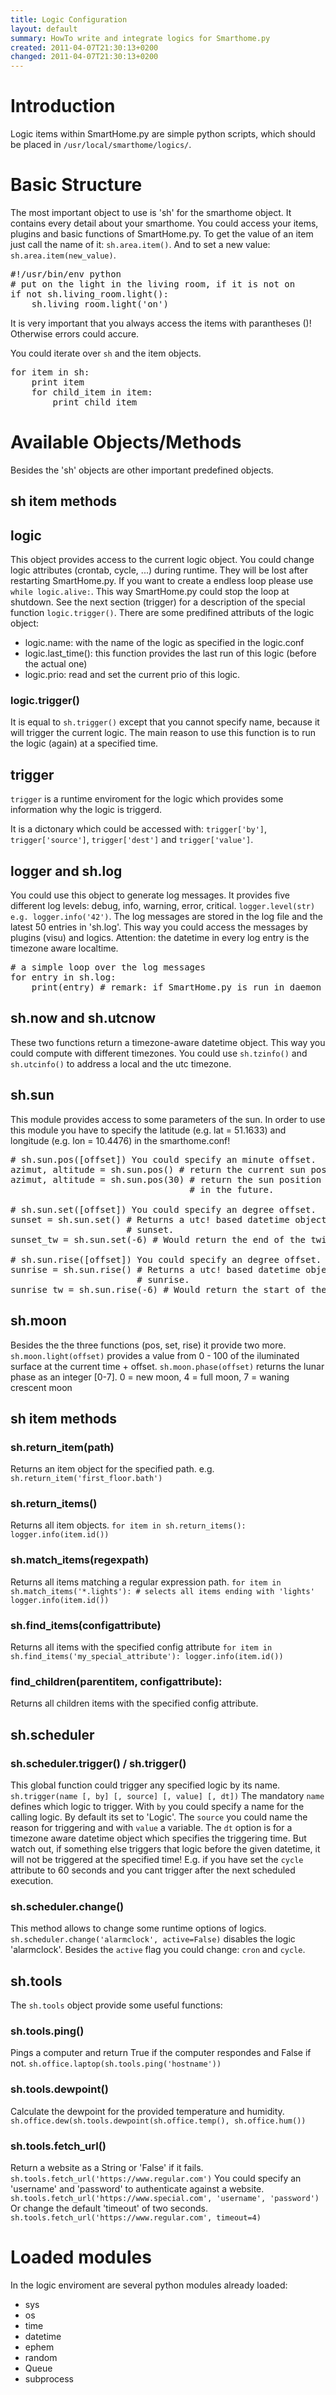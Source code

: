 ```yaml
---
title: Logic Configuration
layout: default
summary: HowTo write and integrate logics for Smarthome.py
created: 2011-04-07T21:30:13+0200
changed: 2011-04-07T21:30:13+0200
---
```


# Introduction

Logic items within SmartHome.py are simple python scripts, which should be placed in <code>/usr/local/smarthome/logics/</code>.

# Basic Structure

The most important object to use is 'sh' for the smarthome object. It contains every detail about your smarthome. You could access your items, plugins and basic functions of SmartHome.py.
To get the value of an item just call the name of it: <code>sh.area.item()</code>. And to set a new value: <code>sh.area.item(new_value)</code>.
<pre>#!/usr/bin/env python
# put on the light in the living room, if it is not on
if not sh.living_room.light():
    sh.living_room.light('on')
</pre>
It is very important that you always access the items with parantheses ()! Otherwise errors could accure.

You could iterate over `sh` and the item objects.
<pre>
for item in sh:
    print item
    for child_item in item:
        print child_item
</pre>

# Available Objects/Methods

Besides the 'sh' objects are other important predefined objects.


## sh item methods

## logic
This object provides access to the current logic object. You could change logic attributes (crontab, cycle, ...) during runtime. They will be lost after restarting SmartHome.py.
If you want to create a endless loop please use `while logic.alive:`. This way SmartHome.py could stop the loop at shutdown.
See the next section (trigger) for a description of the special function `logic.trigger()`.
There are some predifined attributs of the logic object:

* logic.name: with the name of the logic as specified in the logic.conf
* logic.last_time(): this function provides the last run of this logic (before the actual one)
* logic.prio: read and set the current prio of this logic.

### logic.trigger()
It is equal to `sh.trigger()` except that you cannot specify name, because it will trigger the current logic. The main reason to use this function is to run the logic (again) at a specified time.

## trigger
`trigger` is a runtime enviroment for the logic which provides some information why the logic is triggerd.

It is a dictonary which could be accessed with: `trigger['by']`, `trigger['source']`, `trigger['dest']` and `trigger['value']`.

## logger and sh.log
You could use this object to generate log messages. It provides five different log levels: debug, info, warning, error, critical.
<code>logger.level(str) e.g. logger.info('42')</code>. The log messages are stored in the log file and the latest 50 entries in 'sh.log'.
This way you could access the messages by plugins (visu) and logics. Attention: the datetime in every log entry is the timezone aware localtime.
<pre># a simple loop over the log messages
for entry in sh.log:
    print(entry) # remark: if SmartHome.py is run in daemon mode output by 'print' is not visible.
</pre>

## sh.now and sh.utcnow
These two functions return a timezone-aware datetime object. This way you could compute with different timezones.
You could use <code>sh.tzinfo()</code> and <code>sh.utcinfo()</code> to address a local and the utc timezone.

## sh.sun
This module provides access to some parameters of the sun. In order to use this module you have to specify the latitude (e.g. lat = 51.1633) and longitude (e.g. lon = 10.4476) in the smarthome.conf!
<pre># sh.sun.pos([offset]) You could specify an minute offset.
azimut, altitude = sh.sun.pos() # return the current sun position
azimut, altitude = sh.sun.pos(30) # return the sun position 30 minutes
                                  # in the future.

# sh.sun.set([offset]) You could specify an degree offset.
sunset = sh.sun.set() # Returns a utc! based datetime object with the next
                      # sunset.
sunset_tw = sh.sun.set(-6) # Would return the end of the twilight.

# sh.sun.rise([offset]) You could specify an degree offset.
sunrise = sh.sun.rise() # Returns a utc! based datetime object with the next
                        # sunrise.
sunrise_tw = sh.sun.rise(-6) # Would return the start of the twilight.
</pre>

## sh.moon
Besides the the three functions (pos, set, rise) it provide two more.
`sh.moon.light(offset)` provides a value from 0 - 100 of the iluminated surface at the current time + offset.
`sh.moon.phase(offset)` returns the lunar phase as an integer [0-7]. 0 = new moon, 4 = full moon, 7 = waning crescent moon

## sh item methods

### sh.return_item(path)
Returns an item object for the specified path. e.g. `sh.return_item('first_floor.bath')`

### sh.return_items()
Returns all item objects. 
`for item in sh.return_items():
    logger.info(item.id())`

### sh.match_items(regexpath)
Returns all items matching a regular expression path.
`for item in sh.match_items('*.lights'):
    # selects all items ending with 'lights'
    logger.info(item.id())`

### sh.find_items(configattribute)
Returns all items with the specified config attribute 
`for item in sh.find_items('my_special_attribute'):
    logger.info(item.id())`

### find_children(parentitem, configattribute):
Returns all children items with the specified config attribute.


## sh.scheduler
### sh.scheduler.trigger() / sh.trigger()

This global function could trigger any specified logic by its name. `sh.trigger(name [, by] [, source] [, value] [, dt])`
The mandatory `name` defines which logic to trigger. With `by` you could specify a name for the calling logic. By default its set to 'Logic'.
The `source` you could name the reason for triggering and with `value` a variable.
The `dt` option is for a timezone aware datetime object which specifies the triggering time.
But watch out, if something else triggers that logic before the given datetime, it will not be triggered at the specified time! E.g. if you have set the `cycle` attribute to 60 seconds and you cant trigger after the next scheduled execution.

### sh.scheduler.change()
This method allows to change some runtime options of logics. `sh.scheduler.change('alarmclock', active=False)` disables the logic 'alarmclock'. Besides the `active` flag you could change: `cron` and `cycle`.

## sh.tools
The `sh.tools` object provide some useful functions:

### sh.tools.ping()
Pings a computer and return True if the computer respondes and False if not.
`sh.office.laptop(sh.tools.ping('hostname'))`

### sh.tools.dewpoint()
Calculate the dewpoint for the provided temperature and humidity.
`sh.office.dew(sh.tools.dewpoint(sh.office.temp(), sh.office.hum())`

### sh.tools.fetch_url()
Return a website as a String or 'False' if it fails.
`sh.tools.fetch_url('https://www.regular.com')`
You could specify an 'username' and 'password' to authenticate against a website.
`sh.tools.fetch_url('https://www.special.com', 'username', 'password')`
Or change the default 'timeout' of two seconds.
`sh.tools.fetch_url('https://www.regular.com', timeout=4)`

# Loaded modules
In the logic enviroment are several python modules already loaded:

 * sys
 * os
 * time
 * datetime
 * ephem
 * random
 * Queue
 * subprocess

